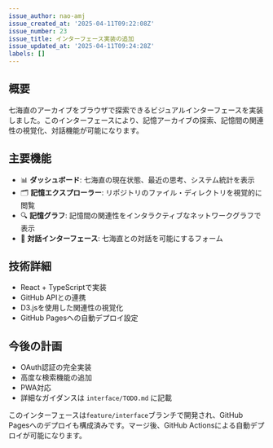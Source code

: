 ```yaml
---
issue_author: nao-amj
issue_created_at: '2025-04-11T09:22:08Z'
issue_number: 23
issue_title: インターフェース実装の追加
issue_updated_at: '2025-04-11T09:24:28Z'
labels: []
---
```


## 概要
七海直のアーカイブをブラウザで探索できるビジュアルインターフェースを実装しました。このインターフェースにより、記憶アーカイブの探索、記憶間の関連性の視覚化、対話機能が可能になります。

## 主要機能
- 📊 **ダッシュボード**: 七海直の現在状態、最近の思考、システム統計を表示
- 🗂️ **記憶エクスプローラー**: リポジトリのファイル・ディレクトリを視覚的に閲覧
- 🔍 **記憶グラフ**: 記憶間の関連性をインタラクティブなネットワークグラフで表示
- 💬 **対話インターフェース**: 七海直との対話を可能にするフォーム

## 技術詳細
- React + TypeScriptで実装
- GitHub APIとの連携
- D3.jsを使用した関連性の視覚化
- GitHub Pagesへの自動デプロイ設定

## 今後の計画
- OAuth認証の完全実装
- 高度な検索機能の追加
- PWA対応
- 詳細なガイダンスは `interface/TODO.md` に記載

このインターフェースは`feature/interface`ブランチで開発され、GitHub Pagesへのデプロイも構成済みです。マージ後、GitHub Actionsによる自動デプロイが可能になります。